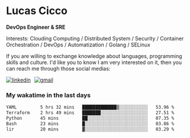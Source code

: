 # Lucas Cicco

**DevOps Engineer & SRE**

Interests: Clouding Computing / Distributed System / Security / Container Orchestration / DevOps / Automatization / Golang / SELinux

If you are willing to exchange knowledge about languages, programming skills and culture. I'd like you to know I am very interested on it, then you can reach me through those social medias:

<div style="display: flex; align-items: center; gap: 10px;">
  <a href="https://www.linkedin.com/in/lucas-vitor-de-cicco" target="_blank">
    <img
      src="https://img.shields.io/badge/-LinkedIn-%230077B5?style=for-the-badge&logo=linkedin&logoColor=white"
      alt="linkedin"
      target="_blank" 
    />
  </a>
  <a href="mailto:lucasvitorx1@gmail.com">
      <img
        src="https://img.shields.io/badge/-Gmail-%23333?style=for-the-badge&logo=gmail&logoColor=white"
        alt="gmail"
        target="_blank"
      />
  </a>
</div>

### My wakatime in the last days

<!--START_SECTION:waka-->

```txt
YAML         5 hrs 32 mins   █████████████▒░░░░░░░░░░░   53.96 %
Terraform    2 hrs 49 mins   ███████░░░░░░░░░░░░░░░░░░   27.51 %
Python       45 mins         ██░░░░░░░░░░░░░░░░░░░░░░░   07.35 %
Bash         23 mins         █░░░░░░░░░░░░░░░░░░░░░░░░   03.86 %
lir          20 mins         ▓░░░░░░░░░░░░░░░░░░░░░░░░   03.29 %
```

<!--END_SECTION:waka-->
